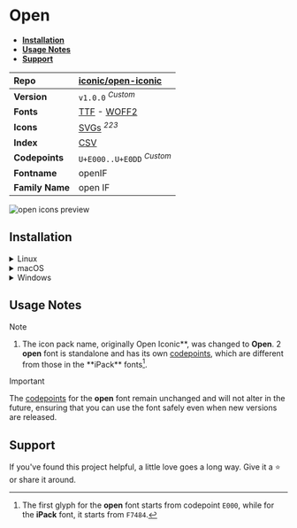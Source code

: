 # Open

- [**Installation**](#installation)
- [**Usage Notes**](#usage-notes)
- [**Support**](#support)

| Repo            | [iconic/open-iconic](https://github.com/iconic/open-iconic)                                                                                                             |
| :-------------- | :---------------------------------------------------------------------------------------------------------------------------------------------------------------------- |
| **Version**     | `v1.0.0` <sup>_Custom_</sup>                                                                                                                                            |
| **Fonts**       | [TTF](https://raw.githubusercontent.com/iconicFonts/if/main/fonts/TTF/open.ttf) - [WOFF2](https://raw.githubusercontent.com/iconicFonts/if/main/fonts/WOFF2/open.woff2) |
| **Icons**       | [SVGs](https://github.com/iconicFonts/if/tree/main/packs/open/svgs) <sup>_223_</sup>                                                                                    |
| **Index**       | [CSV](https://github.com/iconicFonts/if/blob/main/indices/open.csv)                                                                                                     |
| **Codepoints**  | `U+E000..U+E0DD` <sup>_Custom_</sup>                                                                                                                                    |
| **Fontname**    | openIF                                                                                                                                                                  |
| **Family Name** | open IF                                                                                                                                                                 |

<picture>
  <source media="(prefers-color-scheme: dark)" srcset="https://raw.githubusercontent.com/iconicFonts/if/main/imgs/open_dark.png">
  <img alt="open icons preview" src="https://raw.githubusercontent.com/iconicFonts/if/main/imgs/open_light.png">
</picture>

## Installation

<details>

<summary>Linux</summary>

```sh
curl -o ~/.local/share/fonts/open.ttf https://raw.githubusercontent.com/iconicFonts/if/main/fonts/TTF/open.ttf
```

Refresh font cache:

```sh
fc-cache -f ~/.local/share/fonts
```

</details>

<details>

<summary>macOS</summary>

```sh
curl -o ~/Library/Fonts/open.ttf https://raw.githubusercontent.com/iconicFonts/if/main/fonts/TTF/open.ttf
```

</details>

<details>

<summary>Windows</summary>

```sh
curl -o C:\Windows\Fonts\open.ttf https://raw.githubusercontent.com/iconicFonts/if/main/fonts/TTF/open.ttf
```

</details>

## Usage Notes

> [!NOTE]
>
> 1. The icon pack name, originally Open Iconic**, was changed to **Open**.
>    2 **open** font is standalone and has its own [codepoints](https://github.com/iconicFonts/if/blob/main/indices/Open.csv), which are different from those in the **iPack\*\* fonts[^1].

> [!IMPORTANT]  
> The [codepoints](https://github.com/iconicFonts/if/blob/main/indices/Open.csv) for the **open** font remain unchanged and will not alter in the future, ensuring that you can use the font safely even when new versions are released.

## Support

If you've found this project helpful, a little love goes a long way. Give it a :star: or share it around.

[^1]: The first glyph for the **open** font starts from codepoint `E000`, while for the **iPack** font, it starts from `F7484`.
